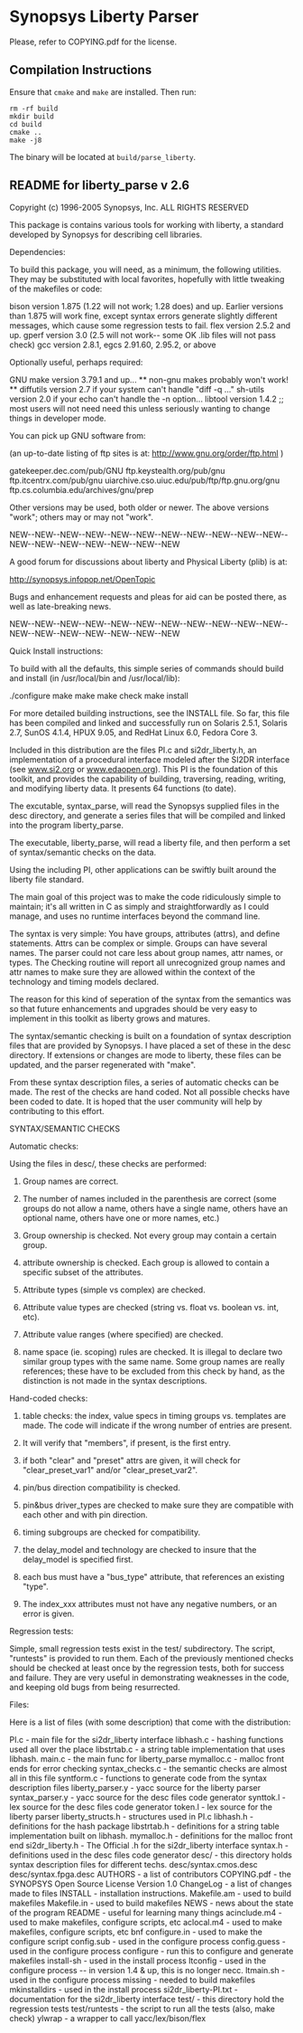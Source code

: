 # Synopsys Liberty Parser

Please, refer to COPYING.pdf for the license.

## Compilation Instructions

Ensure that `cmake` and `make` are installed. Then run:

```
rm -rf build
mkdir build
cd build
cmake ..
make -j8
```

The binary will be located at `build/parse_liberty`.

## README for liberty_parse v 2.6

Copyright (c) 1996-2005 Synopsys, Inc.    ALL RIGHTS RESERVED


This package is contains various tools for working with
liberty, a standard developed by Synopsys for describing cell libraries. 

Dependencies:

To build this package, you will need, as a minimum, the following
utilities. They may be substituted with local favorites, hopefully
with little tweaking of the makefiles or code:

bison  version 1.875  (1.22 will not work; 1.28 does)  and up. Earlier versions than
       1.875 will work fine, except syntax errors generate slightly different messages,
       which cause some regression tests to fail.
flex   version 2.5.2 and up.
gperf  version 3.0    (2.5 will not work-- some OK .lib files will not pass check)
gcc    version 2.8.1, egcs 2.91.60, 2.95.2, or above

Optionally useful, perhaps required:

GNU make   version 3.79.1  and up... ** non-gnu makes probably won't work! **
diffutils  version 2.7  if your system can't handle "diff -q ..."
sh-utils   version 2.0  if your echo can't handle the -n option...
libtool    version 1.4.2 ;; most users will not need need this unless
                            seriously wanting to change things in 
                            developer mode.

You can pick up GNU software from:

(an up-to-date listing of ftp sites is at:
	http://www.gnu.org/order/ftp.html )

gatekeeper.dec.com/pub/GNU
ftp.keystealth.org/pub/gnu
ftp.itcentrx.com/pub/gnu
uiarchive.cso.uiuc.edu/pub/ftp/ftp.gnu.org/gnu
ftp.cs.columbia.edu/archives/gnu/prep



Other versions may be used, both older or newer. The above versions 
"work"; others may or may not "work".



NEW--NEW--NEW--NEW--NEW--NEW--NEW--NEW--NEW--NEW--NEW--NEW--NEW--NEW--NEW--NEW--NEW--NEW

A good forum for discussions about liberty and Physical Liberty (plib) is at:

http://synopsys.infopop.net/OpenTopic

Bugs and enhancement requests and pleas for aid can be posted there, as well as late-breaking news.

NEW--NEW--NEW--NEW--NEW--NEW--NEW--NEW--NEW--NEW--NEW--NEW--NEW--NEW--NEW--NEW--NEW--NEW




Quick Install instructions:

To build with all the defaults, this simple series of commands 
should build and install (in /usr/local/bin and /usr/local/lib):

./configure
make
make
make check
make install


For more detailed building instructions, see the INSTALL file. So far,
this file has been compiled and linked and successfully run on Solaris
2.5.1, Solaris 2.7, SunOS 4.1.4, HPUX 9.05, and RedHat Linux 6.0, Fedora Core 3.


Included in this distribution are the files PI.c and si2dr_liberty.h, an
implementation of a procedural interface modeled after the SI2DR
interface (see www.si2.org or www.edaopen.org). This PI is the
foundation of this toolkit, and provides the capability of building,
traversing, reading, writing, and modifying liberty data. It presents
64 functions (to date).

The excutable, syntax_parse, will read the Synopsys supplied files in
the desc directory, and generate a series files that will be compiled and
linked into the program liberty_parse.

The executable, liberty_parse, will read a liberty file, and then
perform a set of syntax/semantic checks on the data.

Using the including PI, other applications can be swiftly built around
the liberty file standard.

The main goal of this project was to make the code ridiculously simple
to maintain; it's all written in C as simply and straightforwardly as
I could manage, and uses no runtime interfaces beyond the command line.

The syntax is very simple: You have groups, attributes (attrs), and
define statements. Attrs can be complex or simple. Groups can have
several names. The parser could not care less about group names, attr
names, or types. The Checking routine will report all unrecognized
group names and attr names to make sure they are allowed within the
context of the technology and timing models declared.

The reason for this kind of seperation of the syntax from the
semantics was so that future enhancements and upgrades should be very
easy to implement in this toolkit as liberty grows and matures.

The syntax/semantic checking is built on a foundation of syntax
description files that are provided by Synopsys. I have placed a set
of these in the desc directory. If extensions or changes are mode to
liberty, these files can be updated, and the parser regenerated with
"make".

From these syntax description files, a series of automatic checks can
be made. The rest of the checks are hand coded. Not all possible
checks have been coded to date. It is hoped that the user community
will help by contributing to this effort.

SYNTAX/SEMANTIC CHECKS

Automatic checks:

Using the files in desc/, these checks are performed:

1. Group names are correct.

2. The number of names included in the
   parenthesis are correct (some groups do not allow a name, others have
   a single name, others have an optional name, others have one or more
   names, etc.)

3. Group ownership is checked. Not every group may contain a certain group.

4. attribute ownership is checked. Each group is allowed to contain a
   specific subset of the attributes.  

5. Attribute types (simple vs complex) are checked.  

6. Attribute value types are checked (string vs. float vs. boolean
   vs. int, etc).  

7. Attribute value ranges (where specified) are checked.  

8. name space (ie. scoping) rules are checked. It is illegal to
   declare two similar group types with the same name.  Some group
   names are really references; these have to be excluded from this
   check by hand, as the distinction is not made in the syntax descriptions. 

Hand-coded checks:

1. table checks: the index, value specs in timing groups vs. templates are made. 
   The code will indicate if the wrong number of entries are present.

2. It will verify that "members", if present, is the first entry.

3. if both "clear" and "preset" attrs are given, it will check for
   "clear_preset_var1" and/or "clear_preset_var2".

4. pin/bus direction compatibility is checked.

5. pin&bus driver_types are checked to make sure they are compatible
   with each other and with pin direction.

6. timing subgroups are checked for compatibility.

7. the delay_model and technology are checked to insure that the
   delay_model is specified first.

8. each bus must have a "bus_type" attribute, that references
   an existing "type".

9. The index_xxx attributes must not have any negative numbers, or
   an error is given.


Regression tests:

Simple, small regression tests exist in the test/ subdirectory. The
script, "runtests" is provided to run them. Each of the previously
mentioned checks should be checked at least once by the regression
tests, both for success and failure. They are very useful in
demonstrating weaknesses in the code, and keeping old bugs from being
resurrected.

Files:

Here is a list of files (with some description) that come with the distribution:

PI.c                    - main file for the si2dr_liberty interface
libhash.c               - hashing functions used all over the place
libstrtab.c             - a string table implementation that uses libhash.
main.c                  - the main func for liberty_parse
mymalloc.c              - malloc front ends for error checking
syntax_checks.c         - the semantic checks are almost all in this file
syntform.c              - functions to generate code from the syntax description files
liberty_parser.y        - yacc source for the liberty parser
syntax_parser.y         - yacc source for the desc files code generator
synttok.l               - lex source for the desc files code generator
token.l                 - lex source for the liberty parser
liberty_structs.h       - structures used in PI.c
libhash.h               - definitions for the hash package
libstrtab.h             - definitions for a string table implementation built on libhash.
mymalloc.h              - definitions for the malloc front end
si2dr_liberty.h         - The Official .h for the si2dr_liberty interface
syntax.h                - definitions used in the desc files code generator
desc/                   - this directory holds syntax description files for different techs.
desc/syntax.cmos.desc
desc/syntax.fpga.desc
AUTHORS                 - a list of contributors
COPYING.pdf             - the SYNOPSYS Open Source License Version 1.0
ChangeLog               - a list of changes made to files
INSTALL                 - installation instructions.
Makefile.am             - used to build makefiles
Makefile.in             - used to build makefiles
NEWS                    - news about the state of the program
README                  - useful for learning many things
acinclude.m4            - used to make makefiles, configure scripts, etc
aclocal.m4              - used to make makefiles, configure scripts, etc
bnf
configure.in            - used to make the configure script
config.sub              - used in the configure process
config.guess            - used in the configure process
configure               - run this to configure and generate makefiles
install-sh              - used in the install process
ltconfig                - used in the configure process -- in version 1.4 & up, this is no longer necc.
ltmain.sh               - used in the configure process
missing                 - needed to build makefiles
mkinstalldirs           - used in the install process
si2dr_liberty-PI.txt    - documentation for the si2dr_liberty interface
test/                   - this directory hold the regression tests
test/runtests           - the script to run all the tests (also, make check)
ylwrap                  - a wrapper to call yacc/lex/bison/flex


